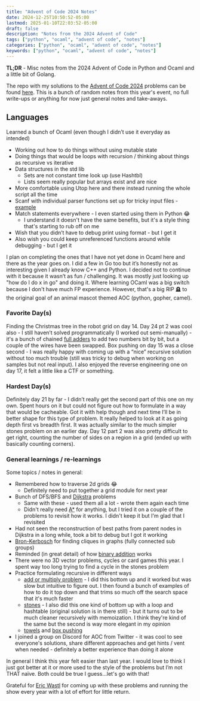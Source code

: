 ```yaml
---
title: "Advent of Code 2024 Notes"
date: 2024-12-25T10:50:52-05:00
lastmod: 2025-01-10T22:03:52-05:00
draft: false
description: "Notes from the 2024 Advent of Code"
tags: ["python", "ocaml", "advent of code", "notes"]
categories: ["python", "ocaml", "advent of code", "notes"]
keywords: ["python", "ocaml", "advent of code", "notes"]
---
```


**TL;DR** - Misc notes from the 2024 Advent of Code in Python and Ocaml and a little bit of Golang.

The repo with my solutions to the [Advent of Code 2024](https://adventofcode.com/2024) problems can be found [here](https://github.com/heathhenley/AOC). This is a bunch of random notes from this year's event, no full write-ups or anything for now just general notes and take-aways.


## Languages
Learned a bunch of Ocaml (even though I didn’t use it everyday as intended)
- Working out how to do things without using mutable state
- Doing things that would be loops with recursion / thinking about things as recursive vs iterative
- Data structures in the std lib
	- Sets are not constant time look up (use Hashtbl)
	- Lists seem really popular but arrays exist and are nice
- More comfortable using Utop here and there instead running the whole script all the time
- Scanf with individual parser functions set up for tricky input files - [example](https://github.com/heathhenley/AOC/blob/main/2024/day13/day13.ml#L5)
- Match statements everywhere - I even started using them in Python 😂
	- I understand it doesn't have the same benefits, but it's a style thing that's starting to rub off on me
- Wish that you didn’t have to debug print using format - but I get it
- Also wish you could keep unreferenced functions around while debugging - but I get it 

I plan on completing the ones that I have not yet done in Ocaml here and there as the year goes on. I did a few in Go too but it’s honestly not as interesting given I already know C++ and Python. I decided not to continue with it because it wasn’t as fun / challenging. It was mostly just looking up "how do I do x in go" and doing it. Where learning OCaml was a big switch because I don't have much FP experience. However, that's a big RIP 🪦 to the original goal of an animal mascot themed AOC (python, gopher, camel).

### Favorite Day(s)
Finding the Christmas tree in the robot grid on day 14. Day 24 pt 2 was cool also - I still haven’t solved programmatically (I worked out semi-manually) - it's a bunch of chained [full adders](https://www.geeksforgeeks.org/full-adder-in-digital-logic/) to add two numbers bit by bit, but a couple of the wires have been swapped. Box pushing on day 15 was a close second - I was really happy with coming up with a “nice” recursive solution without too much trouble (still was tricky to debug when working on samples but not real input). I also enjoyed the reverse engineering one on day 17, it felt a little like a CTF or something. 

### Hardest Day(s)
Definitely day 21 by far - I didn’t really get the second part of this one on my own. Spent hours on it but could not figure out how to formulate in a way that would be cacheable. Got it with help though and next time I’ll be in better shape for this type of problem. It really helped to look at it as going depth first vs breadth first. It was actually similar to the much simpler stones problem on an earlier day. Day 12 part 2 was also pretty difficult to get right, counting the number of sides on a region in a grid (ended up with basically counting corners).

### General learnings / re-learnings
Some topics / notes in general:
- Remembered how to traverse 2d grids 😂
	- Definitely need to put together a grid module for next year
- Bunch of DFS/BFS and [Dijkstra](https://en.wikipedia.org/wiki/Dijkstra's_algorithm) problems
	- Same with these - used them all a lot - wrote them again each time
	- Didn't really need [A*](https://en.wikipedia.org/wiki/A*_search_algorithm) for anything, but I tried it on a couple of the problems to revisit how it works. I didn't keep it but I'm glad that I revisited
- Had not seen the reconstruction of best paths from parent nodes in Dijkstra in a long while, took a bit to debug but I got it working
- [Bron-Kerbosch](https://en.wikipedia.org/wiki/Bron%E2%80%93Kerbosch_algorithm) for finding cliques in graphs (fully connected sub groups)
- Reminded (in great detail) of how [binary addition](https://www.geeksforgeeks.org/full-adder-in-digital-logic/) works
- There were no 3D vector problems, cycles or card games this year. I spent way too long trying to find a cycle in the stones problem
- Practice formulating recursive in different ways
  - [add or multiply problem](https://github.com/heathhenley/AOC/tree/main/2024/day7) - I did this bottom up and it worked but was slow but intuitive to figure out. I then found a bunch of examples of how to do it top down and that trims so much off the search space that it's much faster
  - [stones](https://github.com/heathhenley/AOC/blob/main/2024/day11/) - I also did this one kind of bottom up with a loop and hashtable (original solution is in there still) - but it turns out to be much cleaner recursively with memoization. I think they're kind of the same but the second is way more elegant in my opinion
  - [towels](https://github.com/heathhenley/AOC/tree/main/2024/day19) and [box pushing](https://github.com/heathhenley/AOC/tree/main/2024/day15)
- I joined a group on Discord for AOC from Twitter - it was cool to see everyone's solutions, share different approaches and get hints / vent when needed - definitely a better experience than doing it alone

In general I think this year felt easier than last year. I would love to think I just got better at it or more used to the style of the problems but I’m not THAT naïve. Both could be true I guess...let's go with that!

Grateful for [Eric Wastl](https://was.tl/) for coming up with these problems and running the show every year with a lot of effort for little return.